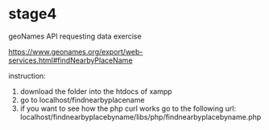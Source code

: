 # stage4
geoNames API requesting data exercise 



https://www.geonames.org/export/web-services.html#findNearbyPlaceName


instruction: 
1. download the folder into the htdocs of xampp 
2. go to localhost/findnearbyplacename
3. if you want to see how the php curl works go to the following url:
  localhost/findnearbyplacebyname/libs/php/findnearbyplacebyname.php
  
